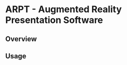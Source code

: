 ARPT - Augmented Reality Presentation Software
==============================================

Overview
--------

Usage
-----

